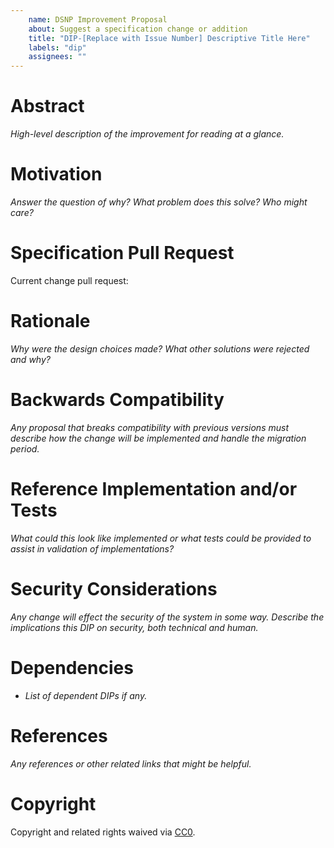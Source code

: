 ```yaml
---
    name: DSNP Improvement Proposal
    about: Suggest a specification change or addition
    title: "DIP-[Replace with Issue Number] Descriptive Title Here"
    labels: "dip"
    assignees: ""
---
```

# Abstract

_High-level description of the improvement for reading at a glance._

# Motivation

_Answer the question of why? What problem does this solve? Who might care?_

# Specification Pull Request

Current change pull request:

# Rationale

_Why were the design choices made? What other solutions were rejected and why?_

# Backwards Compatibility

_Any proposal that breaks compatibility with previous versions must describe how the change will be implemented and handle the migration period._

# Reference Implementation and/or Tests

_What could this look like implemented or what tests could be provided to assist in validation of implementations?_

# Security Considerations

_Any change will effect the security of the system in some way. Describe the implications this DIP on security, both technical and human._

# Dependencies

- _List of dependent DIPs if any._

# References

_Any references or other related links that might be helpful._

# Copyright

Copyright and related rights waived via [CC0](https://creativecommons.org/publicdomain/zero/1.0/).
